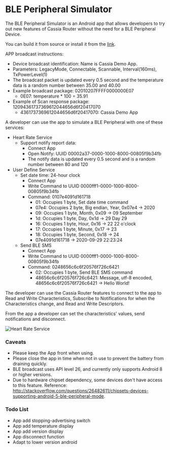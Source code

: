 # BLE Peripheral Simulator

The BLE Peripheral Simulator is an Android app that allows developers to try
out new features of Cassia Router without the need for a BLE Peripheral Device.

You can build it from source or install it from the [link](https://github.com/AcaciaNetworks/ble-test-peripheral-android/blob/master/app/build/outputs/apk/debug/app-debug.apk?raw=true).

APP broadcast instructions:

* Device broadcast identification: Name is Cassia Demo App.
* Parameters: LegacyMode, Connectable, Scannable, Interval(160ms), TxPowerLevel(1)
* The broadcast packet is updated every 0.5 second and the temperature data is a random number between 35.00 and 40.00
* Example broadcast package: 02010207FFFF0000000E07
    * 0E07: temperature * 100 = 35.91
* Example of Scan response package: 12094361737369612044656d6f20417070
    * 4361737369612044656d6f20417070: Cassia Demo App

A developer can use the app to simulate a BLE Peripheral with one of these services:

* Heart Rate Service
    * Support notify report data:
        * Connect App
        * Open Notify: UUID 00002a37-0000-1000-8000-00805f9b34fb
        * The notify data is updated every 0.5 second and is a random number between 80 and 120
* User Define Service
    * Set date time: 24-hour clock
        * Connect App
        * Write Command to UUID 0000fff1-0000-1000-8000-00805f9b34fb
        * Command: 0107e4091d161718
            * 01: Occupies 1 byte, Set date time command
            * 07e4: Occupies 2 byte, Big endian, Year, 0x07e4 -> 2020
            * 09: Occupies 1 byte, Month, 0x09 -> 09 September
            * 1d: Occupies 1 byte, Day, 0x1d -> 29 Day 29
            * 16: Occupies 1 byte, Hour, 0x16 -> 22 22 o'clock
            * 17: Occupies 1 byte, Minute, 0x17 -> 23
            * 18: Occupies 1 byte, Second, 0x18 -> 24
            * 07e4091d161718 -> 2020-09-29 22:23:24
    * Send BLE SMS
        * Connect App
        * Write Command to UUID 0000fff1-0000-1000-8000-00805f9b34fb
        * Command: 0248656c6c6f20576f726c6421
            * 02: Occupies 1 byte, Send BLE SMS command
            * 48656c6c6f20576f726c6421: Message, utf-8 encoded, 48656c6c6f20576f726c6421 -> Hello World!

The developer can use the Cassia Router features to connect to the app to Read and Write Characteristics, Subscribe to Notifications for when the Characteristics change, and Read and Write Descriptors.

From the app a developer can set the characteristics' values, send notifications and disconnect.

![Heart Rate Service](Heart%20Rate%20Service.png)

### Caveats
* Please keep the App front when using.
* Please close the app in time when not in use to prevent the battery from draining quickly.
* BLE broadcast uses API level 26, and currently only supports Android 8 or higher versions.
* Due to hardware chipset dependency, some devices don't have access to this feature. Reference: http://stackoverflow.com/questions/26482611/chipsets-devices-supporting-android-5-ble-peripheral-mode.

### Todo List
* App add stopping-advertising switch
* App add temperature display
* App add version display
* App disconnect function
* Adapt to lower version android
